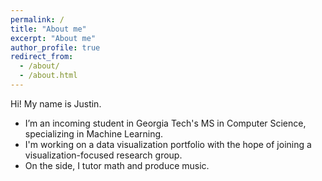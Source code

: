 ```yaml
---
permalink: /
title: "About me"
excerpt: "About me"
author_profile: true
redirect_from: 
  - /about/
  - /about.html
---
```


Hi! My name is Justin.
<ul><li>I’m an incoming student in Georgia Tech's MS in Computer Science, specializing in Machine Learning.</li>
<li>I'm working on a data visualization portfolio with the hope of joining a visualization-focused research group.</li>
<li>On the side, I tutor math and produce music.</li></ul>
